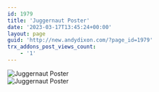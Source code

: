 ```yaml
---
id: 1979
title: 'Juggernaut Poster'
date: '2023-03-17T13:45:24+00:00'
layout: page
guid: 'http://new.andydixon.com/?page_id=1979'
trx_addons_post_views_count:
    - '1'
---
```


![Juggernaut Poster](https://i0.wp.com/assets.g8x2.ldn.idrivee2-23.com/posters/Juggernaut%20Poster%2001.jpg?w=1200&ssl=1 "Juggernaut Poster")  
![Juggernaut Poster](https://i0.wp.com/assets.g8x2.ldn.idrivee2-23.com/posters/Juggernaut%20Poster%2002.jpg?w=1200&ssl=1 "Juggernaut Poster")